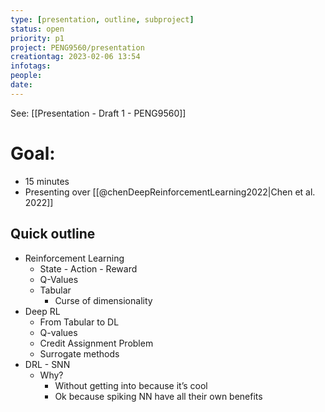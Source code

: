 ```yaml
---
type: [presentation, outline, subproject]
status: open
priority: p1
project: PENG9560/presentation
creationtag: 2023-02-06 13:54
infotags:
people:
date:
---
```

See: [[Presentation - Draft 1 - PENG9560]]


# Goal:
- 15 minutes
- Presenting over [[@chenDeepReinforcementLearning2022|Chen et al. 2022]]

## Quick outline
- Reinforcement Learning
	- State - Action - Reward
	- Q-Values
	- Tabular
		- Curse of dimensionality
- Deep RL
	- From Tabular to DL
	- Q-values 
	- Credit Assignment Problem
	- Surrogate methods
- DRL - SNN
	- Why?
		- Without getting into because it’s cool
		- Ok because spiking NN have all their own benefits
